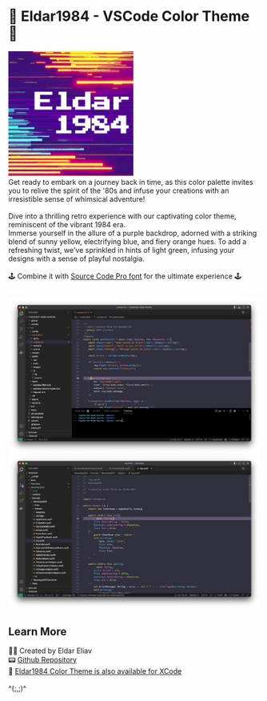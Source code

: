# 👾 Eldar1984 - VSCode Color Theme 👾

<img src="https://github.com/eldare/Eldar1984_VSCodeColorTheme/blob/main/images/logo_0.png?raw=true" width="250px">
<br>
Get ready to embark on a journey back in time, as this color palette invites you to relive the spirit of the '80s and infuse your creations with an irresistible sense of whimsical adventure!
<br><br>
Dive into a thrilling retro experience with our captivating color theme, reminiscent of the vibrant 1984 era. <br>
Immerse yourself in the allure of a purple backdrop, adorned with a striking blend of sunny yellow, electrifying blue, and fiery orange hues. To add a refreshing twist, we've sprinkled in hints of light green, infusing your designs with a sense of playful nostalgia.
<br><br>
🕹️ Combine it with <a href="https://github.com/adobe-fonts/source-code-pro">Source Code Pro font</a> for the ultimate experience 🕹️
<br><br>

<img src="https://github.com/eldare/Eldar1984_VSCodeColorTheme/blob/main/images/preview_0.png?raw=true"><br>
<img src="https://github.com/eldare/Eldar1984_VSCodeColorTheme/blob/main/images/preview_1.png?raw=true">

## Learn More
 🧙‍♀️ Created by Eldar Eliav
<br>
📟 <a href="https://github.com/eldare/Eldar1984_VSCodeColorTheme">Github Repository</a>
<br>
🚀 <a href="https://github.com/eldare/Eldar1984_XcodeColorTheme">Eldar1984 Color Theme is also available for XCode</a>
<br><br>
^(;,;)^

